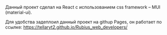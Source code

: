 Данный проект сделал на React с использованием css framework – MUI (material-ui).

Для удобства задеплоил данный проект на githup Pages, он работает по ссылке: https://tellaryt2.github.io/Rubius_web_developers/